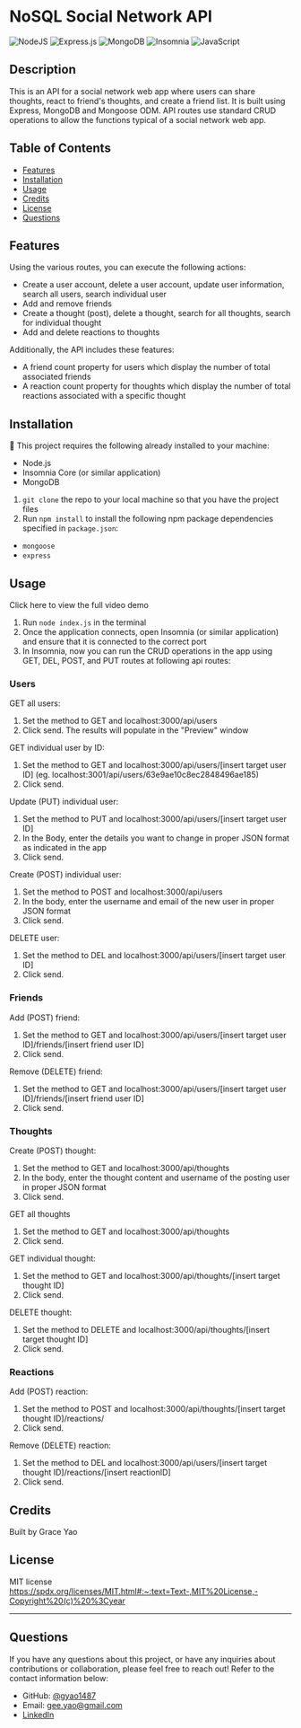# NoSQL Social Network API 
![NodeJS](https://img.shields.io/badge/Node.js-43853D?style=for-the-badge&logo=node.js&logoColor=white)
![Express.js](	https://img.shields.io/badge/Express.js-404D59?style=for-the-badge)
![MongoDB](https://img.shields.io/badge/MongoDB-4EA94B?style=for-the-badge&logo=mongodb&logoColor=white)
![Insomnia](https://img.shields.io/badge/Insomnia-black?style=for-the-badge&logo=insomnia&logoColor=5849BE)
![JavaScript](https://img.shields.io/badge/JavaScript-F7DF1E?style=for-the-badge&logo=javascript&logoColor=black)

## Description
This is an API for a social network web app where users can share thoughts, react to friend's thoughts, and create a friend list. It is built using Express, MongoDB and Mongoose ODM. API routes use standard CRUD operations to allow the functions typical of a social network web app.


## Table of Contents 
  - [Features](#features)
  - [Installation](#installation)
  - [Usage](#usage)
  - [Credits](#credits)
  - [License](#license)
  - [Questions](#questions)
  
## Features
Using the various routes, you can execute the following actions: 
* Create a user account, delete a user account, update user information, search all users, search individual user
* Add and remove friends
* Create a thought (post), delete a thought, search for all thoughts, search for individual thought
* Add and delete reactions to thoughts

Additionally, the API includes these features:
* A friend count property for users which display the number of total associated friends
* A reaction count property for thoughts which display the number of total reactions associated with a specific thought 

## Installation
💾 This project requires the following already installed to your machine:
* Node.js
* Insomnia Core (or similar application)
* MongoDB

1. `git clone` the repo to your local machine so that you have the project files
2. Run `npm install` to install the following npm package dependencies specified in `package.json`:
* `mongoose`
* `express`

## Usage
Click here to view the full video demo
1. Run `node index.js` in the terminal
2. Once the application connects, open Insomnia (or similar application) and ensure that it is connected to the correct port
3. In Insomnia, now you can run the CRUD operations in the app using GET, DEL, POST, and PUT routes at following api routes:

### Users
GET all users:
1. Set the method to GET and localhost:3000/api/users
2. Click send. The results will populate in the "Preview" window

GET individual user by ID:
1. Set the method to GET and localhost:3000/api/users/[insert target user ID] (eg. localhost:3001/api/users/63e9ae10c8ec2848496ae185)
2. Click send. 

Update (PUT) individual user:
1. Set the method to PUT and localhost:3000/api/users/[insert target user ID]
2. In the Body, enter the details you want to change in proper JSON format as indicated in the app
3. Click send.

Create (POST) individual user:
1. Set the method to POST and localhost:3000/api/users
2. In the body, enter the username and email of the new user in proper JSON format
3. Click send.

DELETE user:
1. Set the method to DEL and localhost:3000/api/users/[insert target user ID]
2. Click send.

### Friends
Add (POST) friend:
1. Set the method to GET and localhost:3000/api/users/[insert target user ID]/friends/[insert friend user ID]
2. Click send. 

Remove (DELETE) friend:
1. Set the method to GET and localhost:3000/api/users/[insert target user ID]/friends/[insert friend user ID]
2. Click send. 

### Thoughts
Create (POST) thought:
1. Set the method to GET and localhost:3000/api/thoughts
2. In the body, enter the thought content and username of the posting user in proper JSON format
3. Click send. 

GET all thoughts 
1. Set the method to GET and localhost:3000/api/thoughts
2. Click send. 

GET individual thought:
1. Set the method to GET and localhost:3000/api/thoughts/[insert target thought ID]
2. Click send. 

DELETE thought:
1. Set the method to DELETE and localhost:3000/api/thoughts/[insert target thought ID]
2. Click send. 

### Reactions
Add (POST) reaction:
1. Set the method to POST and localhost:3000/api/thoughts/[insert target thought ID]/reactions/
2. Click send. 

Remove (DELETE) reaction:
1. Set the method to DEL and localhost:3000/api/users/[insert target thought ID]/reactions/[insert reactionID]
2. Click send. 

## Credits

Built by Grace Yao

## License

MIT license
https://spdx.org/licenses/MIT.html#:~:text=Text-,MIT%20License,-Copyright%20(c)%20%3Cyear

---
## Questions

If you have any questions about this project, or have any inquiries about contributions or collaboration, please feel free to reach out! Refer to the contact information below:

* GitHub: [@gyao1487](https://github.com/gyao1487)
* Email: gee.yao@gmail.com
* [LinkedIn](https://www.linkedin.com/in/grace-yao-51304b139/) 






